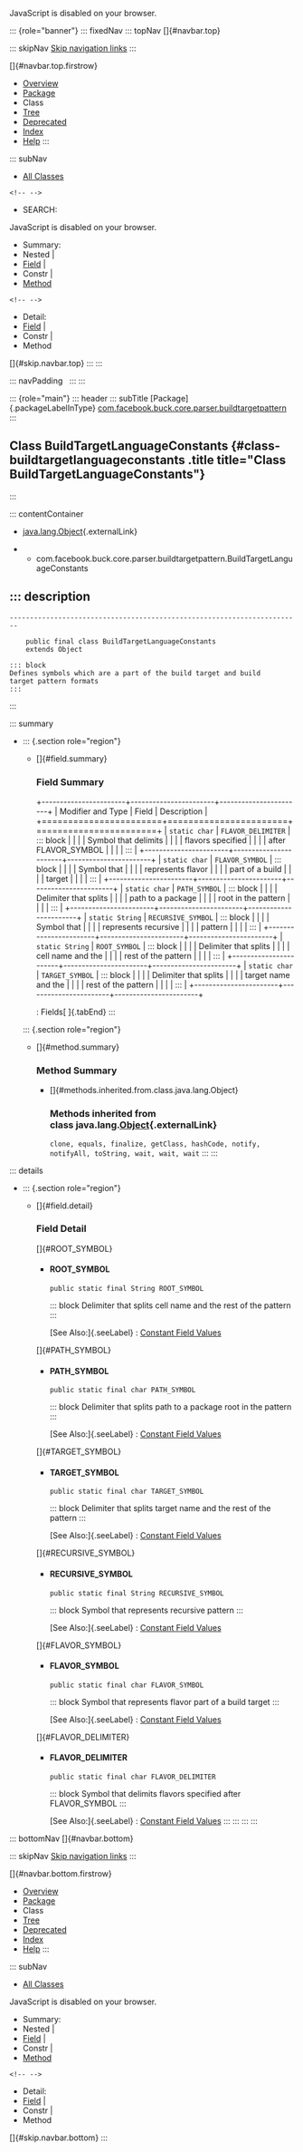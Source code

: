 <div>

JavaScript is disabled on your browser.

</div>

::: {role="banner"}
::: fixedNav
::: topNav
[]{#navbar.top}

::: skipNav
[Skip navigation links](#skip.navbar.top "Skip navigation links")
:::

[]{#navbar.top.firstrow}

-   [Overview](../../../../../../index.html)
-   [Package](package-summary.html)
-   Class
-   [Tree](package-tree.html)
-   [Deprecated](../../../../../../deprecated-list.html)
-   [Index](../../../../../../index-all.html)
-   [Help](../../../../../../help-doc.html)
:::

::: subNav
-   [All Classes](../../../../../../allclasses.html)

```{=html}
<!-- -->
```
-   SEARCH:

<div>

<div>

JavaScript is disabled on your browser.

</div>

</div>

<div>

-   Summary: 
-   Nested \| 
-   [Field](#field.summary) \| 
-   Constr \| 
-   [Method](#method.summary)

```{=html}
<!-- -->
```
-   Detail: 
-   [Field](#field.detail) \| 
-   Constr \| 
-   Method

</div>

[]{#skip.navbar.top}
:::
:::

::: navPadding
 
:::
:::

::: {role="main"}
::: header
::: subTitle
[Package]{.packageLabelInType} [com.facebook.buck.core.parser.buildtargetpattern](package-summary.html)
:::

## Class BuildTargetLanguageConstants {#class-buildtargetlanguageconstants .title title="Class BuildTargetLanguageConstants"}
:::

::: contentContainer
-   [java.lang.Object](http://docs.oracle.com/javase/7/docs/api/java/lang/Object.html?is-external=true "class or interface in java.lang"){.externalLink}

-   -   com.facebook.buck.core.parser.buildtargetpattern.BuildTargetLanguageConstants

::: description
-   

    ------------------------------------------------------------------------

        public final class BuildTargetLanguageConstants
        extends Object

    ::: block
    Defines symbols which are a part of the build target and build
    target pattern formats
    :::
:::

::: summary
-   ::: {.section role="region"}
    -   []{#field.summary}

        ### Field Summary

        +-----------------------+-----------------------+-----------------------+
        | Modifier and Type     | Field                 | Description           |
        +=======================+=======================+=======================+
        | `static char`         | `FLAVOR_DELIMITER`    | ::: block             |
        |                       |                       | Symbol that delimits  |
        |                       |                       | flavors specified     |
        |                       |                       | after FLAVOR_SYMBOL   |
        |                       |                       | :::                   |
        +-----------------------+-----------------------+-----------------------+
        | `static char`         | `FLAVOR_SYMBOL`       | ::: block             |
        |                       |                       | Symbol that           |
        |                       |                       | represents flavor     |
        |                       |                       | part of a build       |
        |                       |                       | target                |
        |                       |                       | :::                   |
        +-----------------------+-----------------------+-----------------------+
        | `static char`         | `PATH_SYMBOL`         | ::: block             |
        |                       |                       | Delimiter that splits |
        |                       |                       | path to a package     |
        |                       |                       | root in the pattern   |
        |                       |                       | :::                   |
        +-----------------------+-----------------------+-----------------------+
        | `static String`       | `RECURSIVE_SYMBOL`    | ::: block             |
        |                       |                       | Symbol that           |
        |                       |                       | represents recursive  |
        |                       |                       | pattern               |
        |                       |                       | :::                   |
        +-----------------------+-----------------------+-----------------------+
        | `static String`       | `ROOT_SYMBOL`         | ::: block             |
        |                       |                       | Delimiter that splits |
        |                       |                       | cell name and the     |
        |                       |                       | rest of the pattern   |
        |                       |                       | :::                   |
        +-----------------------+-----------------------+-----------------------+
        | `static char`         | `TARGET_SYMBOL`       | ::: block             |
        |                       |                       | Delimiter that splits |
        |                       |                       | target name and the   |
        |                       |                       | rest of the pattern   |
        |                       |                       | :::                   |
        +-----------------------+-----------------------+-----------------------+

        : Fields[ ]{.tabEnd}
    :::

    ::: {.section role="region"}
    -   []{#method.summary}

        ### Method Summary

        -   []{#methods.inherited.from.class.java.lang.Object}

            ### Methods inherited from class java.lang.[Object](http://docs.oracle.com/javase/7/docs/api/java/lang/Object.html?is-external=true "class or interface in java.lang"){.externalLink}

            `clone, equals, finalize, getClass, hashCode, notify, notifyAll, toString, wait, wait, wait`
    :::
:::

::: details
-   ::: {.section role="region"}
    -   []{#field.detail}

        ### Field Detail

        []{#ROOT_SYMBOL}

        -   #### ROOT_SYMBOL

                public static final String ROOT_SYMBOL

            ::: block
            Delimiter that splits cell name and the rest of the pattern
            :::

            [See Also:]{.seeLabel}
            :   [Constant Field
                Values](../../../../../../constant-values.html#com.facebook.buck.core.parser.buildtargetpattern.BuildTargetLanguageConstants.ROOT_SYMBOL)

        []{#PATH_SYMBOL}

        -   #### PATH_SYMBOL

                public static final char PATH_SYMBOL

            ::: block
            Delimiter that splits path to a package root in the pattern
            :::

            [See Also:]{.seeLabel}
            :   [Constant Field
                Values](../../../../../../constant-values.html#com.facebook.buck.core.parser.buildtargetpattern.BuildTargetLanguageConstants.PATH_SYMBOL)

        []{#TARGET_SYMBOL}

        -   #### TARGET_SYMBOL

                public static final char TARGET_SYMBOL

            ::: block
            Delimiter that splits target name and the rest of the
            pattern
            :::

            [See Also:]{.seeLabel}
            :   [Constant Field
                Values](../../../../../../constant-values.html#com.facebook.buck.core.parser.buildtargetpattern.BuildTargetLanguageConstants.TARGET_SYMBOL)

        []{#RECURSIVE_SYMBOL}

        -   #### RECURSIVE_SYMBOL

                public static final String RECURSIVE_SYMBOL

            ::: block
            Symbol that represents recursive pattern
            :::

            [See Also:]{.seeLabel}
            :   [Constant Field
                Values](../../../../../../constant-values.html#com.facebook.buck.core.parser.buildtargetpattern.BuildTargetLanguageConstants.RECURSIVE_SYMBOL)

        []{#FLAVOR_SYMBOL}

        -   #### FLAVOR_SYMBOL

                public static final char FLAVOR_SYMBOL

            ::: block
            Symbol that represents flavor part of a build target
            :::

            [See Also:]{.seeLabel}
            :   [Constant Field
                Values](../../../../../../constant-values.html#com.facebook.buck.core.parser.buildtargetpattern.BuildTargetLanguageConstants.FLAVOR_SYMBOL)

        []{#FLAVOR_DELIMITER}

        -   #### FLAVOR_DELIMITER

                public static final char FLAVOR_DELIMITER

            ::: block
            Symbol that delimits flavors specified after FLAVOR_SYMBOL
            :::

            [See Also:]{.seeLabel}
            :   [Constant Field
                Values](../../../../../../constant-values.html#com.facebook.buck.core.parser.buildtargetpattern.BuildTargetLanguageConstants.FLAVOR_DELIMITER)
    :::
:::
:::
:::

::: bottomNav
[]{#navbar.bottom}

::: skipNav
[Skip navigation links](#skip.navbar.bottom "Skip navigation links")
:::

[]{#navbar.bottom.firstrow}

-   [Overview](../../../../../../index.html)
-   [Package](package-summary.html)
-   Class
-   [Tree](package-tree.html)
-   [Deprecated](../../../../../../deprecated-list.html)
-   [Index](../../../../../../index-all.html)
-   [Help](../../../../../../help-doc.html)
:::

::: subNav
-   [All Classes](../../../../../../allclasses.html)

<div>

<div>

JavaScript is disabled on your browser.

</div>

</div>

<div>

-   Summary: 
-   Nested \| 
-   [Field](#field.summary) \| 
-   Constr \| 
-   [Method](#method.summary)

```{=html}
<!-- -->
```
-   Detail: 
-   [Field](#field.detail) \| 
-   Constr \| 
-   Method

</div>

[]{#skip.navbar.bottom}
:::
